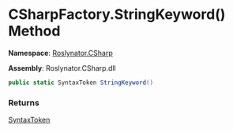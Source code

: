 # CSharpFactory\.StringKeyword\(\) Method

**Namespace**: [Roslynator.CSharp](../../README.md)

**Assembly**: Roslynator\.CSharp\.dll

```csharp
public static SyntaxToken StringKeyword()
```

### Returns

[SyntaxToken](https://docs.microsoft.com/en-us/dotnet/api/microsoft.codeanalysis.syntaxtoken)

